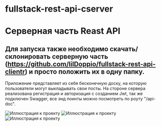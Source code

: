 # fullstack-rest-api-cserver

# Серверная часть Reast API

## Для запуска также необходимо скачать/склонировать серверную часть (https://github.com/lilDoppio/fullstack-rest-api-clientr) и просто положить их в одну папку.

Приложение представляет из себя бесконечную доску, на которую пользователи могут выкладывать свои посты.
На стороне сервера реализована регистрация и авторизация с созданием Jwt, так же подключен Swagger, все энд поинты можно посмотреть по роуту "/api-doc".

![Иллюстрация к проекту](https://github.com/lilDoppio/pics/blob/main/fullstack-rest-api_1.png)
![Иллюстрация к проекту](https://github.com/lilDoppio/pics/blob/main/fullstack-rest-api_2.png)
![Иллюстрация к проекту](https://github.com/lilDoppio/pics/blob/main/fullstack-rest-api_3.png)
